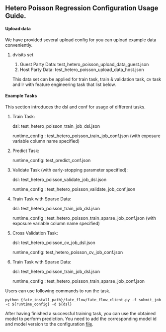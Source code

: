 ## Hetero Poisson Regression Configuration Usage Guide.

#### Upload data

We have provided several upload config for you can upload example data conveniently.

1. dvisits set
    1. Guest Party Data: test_hetero_poisson_upload_data_guest.json
    2. Host Party Data: test_hetero_poisson_upload_data_host.json

    This data set can be applied for train task, train & validation task, cv task and lr with feature engineering task that list below.

#### Example Tasks

This section introduces the dsl and conf for usage of different tasks.

1. Train Task:

    dsl: test_hetero_poisson_train_job_dsl.json

    runtime_config : test_hetero_poisson_train_job_conf.json
    (with exposure variable column name specified)

2. Predict Task:

    runtime_config: test_predict_conf.json
    
3.  Validate Task (with early-stopping parameter specified):

    dsl: test_hetero_poisson_validate_job_dsl.json

    runtime_config : test_hetero_poisson_validate_job_conf.json
  
4. Train Task with Sparse Data:
    
    dsl: test_hetero_poisson_train_job_dsl.json

    runtime_config : test_hetero_poisson_train_sparse_job_conf.json
    (with exposure variable column name specified)

5. Cross Validation Task:

    dsl: test_hetero_poisson_cv_job_dsl.json

    runtime_config: test_hetero_poisson_cv_job_conf.json
    
6. Train Task with Sparse Data:
    
    dsl: test_hetero_poisson_train_job_dsl.json

    runtime_config : test_hetero_poisson_train_sparse_job_conf.json


Users can use following commands to run the task.

    python {fate_install_path}/fate_flow/fate_flow_client.py -f submit_job -c ${runtime_config} -d ${dsl}

After having finished a successful training task, you can use the obtained model to perform prediction. You need to add the corresponding model id and model version to the configuration [file](./test_predict_conf.json).